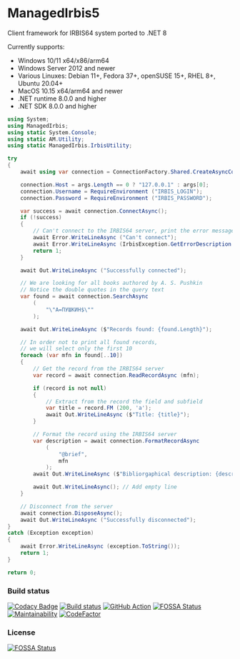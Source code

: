 # ManagedIrbis5

Client framework for IRBIS64 system ported to .NET 8

Currently supports:

* Windows 10/11 x64/x86/arm64
* Windows Server 2012 and newer
* Various Linuxes: Debian 11+, Fedora 37+, openSUSE 15+, RHEL 8+, Ubuntu 20.04+
* MacOS 10.15 x64/arm64 and newer
* .NET runtime 8.0.0 and higher
* .NET SDK 8.0.0 and higher

```c#
using System;
using ManagedIrbis;
using static System.Console;
using static AM.Utility;
using static ManagedIrbis.IrbisUtility;

try
{
    await using var connection = ConnectionFactory.Shared.CreateAsyncConnection();

    connection.Host = args.Length == 0 ? "127.0.0.1" : args[0];
    connection.Username = RequireEnvironment ("IRBIS_LOGIN");
    connection.Password = RequireEnvironment ("IRBIS_PASSWORD");

    var success = await connection.ConnectAsync();
    if (!success)
    {
        // Can't connect to the IRBIS64 server, print the error message and exit with error code
        await Error.WriteLineAsync ("Can't connect");
        await Error.WriteLineAsync (IrbisException.GetErrorDescription (connection.LastError));
        return 1;
    }

    await Out.WriteLineAsync ("Successfully connected");

    // We are looking for all books authored by A. S. Pushkin
    // Notice the double quotes in the query text
    var found = await connection.SearchAsync
        (
            "\"A=ПУШКИН$\""
        );

    await Out.WriteLineAsync ($"Records found: {found.Length}");

    // In order not to print all found records,
    // we will select only the first 10
    foreach (var mfn in found[..10])
    {
        // Get the record from the IRBIS64 server
        var record = await connection.ReadRecordAsync (mfn);

        if (record is not null)
        {
            // Extract from the record the field and subfield
            var title = record.FM (200, 'a');
            await Out.WriteLineAsync ($"Title: {title}");
        }

        // Format the record using the IRBIS64 server
        var description = await connection.FormatRecordAsync
            (
                "@brief",
                mfn
            );
        await Out.WriteLineAsync ($"Bibliorgaphical description: {description}");

        await Out.WriteLineAsync(); // Add empty line
    }

    // Disconnect from the server
    await connection.DisposeAsync();
    await Out.WriteLineAsync ("Successfully disconnected");
}
catch (Exception exception)
{
    await Error.WriteLineAsync (exception.ToString());
    return 1;
}

return 0;
```

### Build status

[![Codacy Badge](https://api.codacy.com/project/badge/Grade/7a2fc9c9cff946c89f7f4f6adcb567c3)](https://app.codacy.com/gh/amironov73/ManagedIrbis5?utm_source=github.com&utm_medium=referral&utm_content=amironov73/ManagedIrbis5&utm_campaign=Badge_Grade_Settings)
[![Build status](https://img.shields.io/appveyor/ci/AlexeyMironov/managedirbis5.svg)](https://ci.appveyor.com/project/AlexeyMironov/managedirbis5/)
[![GitHub Action](https://github.com/amironov73/ManagedIrbis5/workflows/CI/badge.svg)](https://github.com/amironov73/ManagedIrbis5/actions)
[![FOSSA Status](https://app.fossa.com/api/projects/git%2Bgithub.com%2Famironov73%2FManagedIrbis5.svg?type=shield)](https://app.fossa.com/projects/git%2Bgithub.com%2Famironov73%2FManagedIrbis5?ref=badge_shield)
[![Maintainability](https://api.codeclimate.com/v1/badges/50cc8f9ee8ebc972e037/maintainability)](https://codeclimate.com/github/amironov73/ManagedIrbis5/maintainability)
[![CodeFactor](https://www.codefactor.io/repository/github/amironov73/managedirbis5/badge)](https://www.codefactor.io/repository/github/amironov73/managedirbis5)

### License

[![FOSSA Status](https://app.fossa.com/api/projects/git%2Bgithub.com%2Famironov73%2FManagedIrbis5.svg?type=large)](https://app.fossa.com/projects/git%2Bgithub.com%2Famironov73%2FManagedIrbis5?ref=badge_large)

<!-- ### Documentation (in russian)

[![Badge](https://readthedocs.org/projects/managedirbis5/badge/)](https://managedirbis5.readthedocs.io/)

-->
